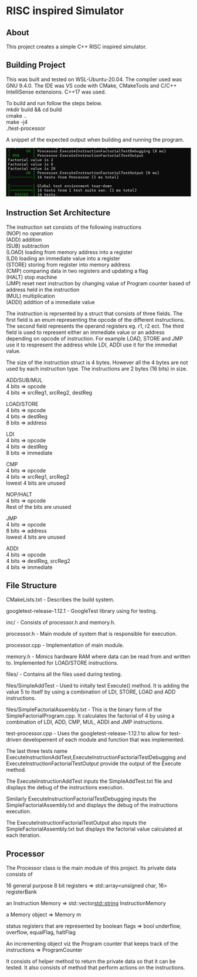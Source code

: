 # RISC inspired Simulator
About
---------
This project creates a simple C++ RISC inspired simulator.

Building Project
----------------
This was built and tested on WSL-Ubuntu-20.04. The compiler used was GNU 9.4.0. The IDE was VS code with CMake, CMakeTools and C/C++ IntelliSense extensions. C++17 was used.

To build and run follow the steps below.<br/>
mkdir build && cd build<br/>
cmake ..<br/>
make -j4<br/>
./test-processor

A snippet of the expected output when building and running the program.

![alt text](image.png)

Instruction Set Architecture
-----------------------------
The instruction set consists of the following instructions<br/>
(NOP) no operation<br/>
(ADD) addition<br/>
(SUB) subtraction<br/>
(LOAD) loading from memory address into a register<br/>
(LDI) loading an immediate value into a register<br/>
(STORE) storing from register into memory address<br/>
(CMP) comparing data in two registers and updating a flag<br/>
(HALT) stop machine<br/>
(JMP) reset next instruction by changing value of Program counter based of address held in the instruction<br/>
(MUL) multiplication<br/>
(ADDI) addition of a immediate value<br/>

The instruction is reprsented by a struct that consists of three fields.
The first field is an enum representing the opcode of the different instructions. The second field represents the operand registers eg. r1, r2 ect. The third field is used to represent either an immediate value or an address depending on opcode of instruction. For example LOAD, STORE and JMP use it to respresent the address while LDI, ADDI use it for the immediat value.

The size of the instruction struct is 4 bytes.
However all the 4 bytes are not used by each instruction type. The instructions are 2 bytes (16 bits) in size.

ADD/SUB/MUL<br/>
4 bits => opcode<br/>
4 bits => srcReg1, srcReg2, destReg<br/>

LOAD/STORE<br/>
4 bits => opcode<br/>
4 bits => destReg<br/>
8 bits => address<br/>

LDI<br/>
4 bits => opcode<br/>
4 bits => destReg<br/>
8 bits => immediate<br/>

CMP<br/>
4 bits => opcode<br/>
4 bits => srcReg1, srcReg2<br/>
lowest 4 bits are unused<br/>

NOP/HALT<br/>
4 bits => opcode<br/>
Rest of the bits are unused<br/>

JMP<br/>
4 bits => opcode<br/>
8 bits => address<br/>
lowest 4 bits are unused<br/>

ADDI<br/>
4 bits => opcode<br/>
4 bits => destReg, srcReg2<br/>
4 bits => immediate<br/>

File Structure
-----------------------------
CMakeLists.txt - Describes the build system.

googletest-release-1.12.1 - GoogleTest library using for testing.

inc/ - Consists of processor.h and memory.h.

processor.h - Main module of system that is responsible for execution.

processor.cpp - Implementation of main module.

memory.h - Mimics hardware RAM where data can be read from and written to. Implemented for LOAD/STORE instructions.

files/ - Contains all the files used during testing.

files/SimpleAddTest - Used to initally test Execute() method. It is adding the value 5 to itself by using a combination of LDI, STORE, LOAD and ADD instructions.

files/SimpleFactorialAssembly.txt - This is the binary form of the SimpleFactorialProgram.cpp. It calculates the factorial of 4 by using a combination of LDI, ADD, CMP, MUL, ADDI and JMP instructions.

test-processor.cpp - Uses the googletest-release-1.12.1 to allow for test-driven developement of each module and function that was implemented.

The last three tests name ExecuteInstructionAddTest,ExecuteInstructionFactorialTestDebugging and ExecuteInstructionFactorialTestOutput provide the output of the Execute method.

The ExecuteInstructionAddTest inputs the SimpleAddTest.txt file and displays the debug of the instructions execution.

Similarly ExecuteInstructionFactorialTestDebugging inputs the SimpleFactorialAssembly.txt and displays the debug of the instructions execution.

The ExecuteInstructionFactorialTestOutput also inputs the SimpleFactorialAssembly.txt but displays the factorial value calculated at each iteration.

Processor
-------------
The Processor class is the main module of this project. Its private data consists of

16 general purpose 8 bit registers => std::array<unsigned char, 16> registerBank

an Instruction Memory =>
std::vector<std::string> InstructionMemory

a Memory object =>
Memory m

status registers that are represented by boolean flags => bool underflow, overflow, equalFlag, haltFlag

An incrementing object viz the Program counter that keeps track of the instructions => ProgramCounter

It consists of helper method to return the private data so that it can be tested. It also consists of method that perform actions on the instructions.
